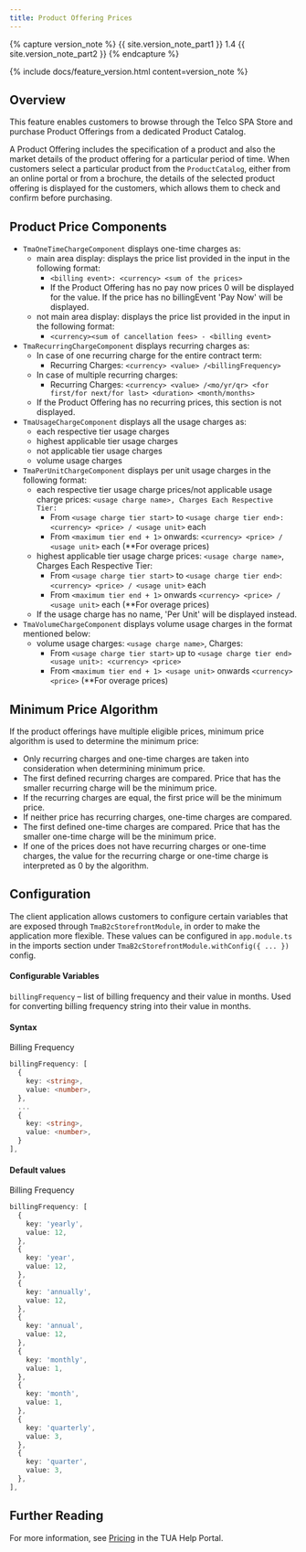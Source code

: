 ```yaml
---
title: Product Offering Prices
---
```


{% capture version_note %}
{{ site.version_note_part1 }} 1.4 {{ site.version_note_part2 }}
{% endcapture %}

{% include docs/feature_version.html content=version_note %}

## Overview

This feature enables customers to browse through the Telco SPA Store and purchase Product Offerings from a dedicated Product Catalog.

A Product Offering includes the specification of a product and also the market details of the product offering for a particular period of time. When customers select a particular product from the `ProductCatalog`, either from an online portal or from a brochure, the details of the selected product offering is displayed for the customers, which allows them to check and confirm before purchasing.

## Product Price Components

- `TmaOneTimeChargeComponent` displays one-time charges as:
    - main area display: displays the price list provided in the input in the following format:
      - `<billing event>: <currency> <sum of the prices>`
      - If the Product Offering has no pay now prices 0 will be displayed for the value. If the price has no billingEvent 'Pay Now' will be displayed.
    - not main area display: displays the price list provided in the input in the following format:
      - `<currency><sum of cancellation fees> - <billing event>` 
- `TmaRecurringChargeComponent` displays recurring charges as:
    - In case of one recurring charge for the entire contract term: 
      - Recurring Charges: `<currency> <value> /<billingFrequency>`
    - In case of multiple recurring charges:
      - Recurring Charges: `<currency> <value> /<mo/yr/qr> <for first/for next/for last> <duration> <month/months>`
    - If the Product Offering has no recurring prices, this section is not displayed.
- `TmaUsageChargeComponent` displays all the usage charges as:
    - each respective tier usage charges
    - highest applicable tier usage charges
    - not applicable tier usage charges
    - volume usage charges
- `TmaPerUnitChargeComponent` displays per unit usage charges in the following format:
    - each respective tier usage charge prices/not applicable usage charge prices: `<usage charge name>, Charges Each Respective Tier:`
      - From `<usage charge tier start>` to  `<usage charge tier end>: <currency> <price> / <usage unit>` each
      - From `<maximum tier end + 1>` onwards: `<currency> <price> / <usage unit>` each (**For overage prices)
    - highest applicable tier usage charge prices: `<usage charge name>`, Charges Each Respective Tier:
      - From `<usage charge tier start>` to `<usage charge tier end>`: `<currency> <price> / <usage unit>` each
      - From `<maximum tier end + 1>` onwards `<currency> <price> / <usage unit>` each (**For overage prices)
    - If the usage charge has no name, 'Per Unit' will be displayed instead.
- `TmaVolumeChargeComponent` displays volume usage charges in the format mentioned below:
    - volume usage charges: `<usage charge name>`, Charges:
      - From `<usage charge tier start>` up to `<usage charge tier end> <usage unit>: <currency> <price>`
      - From `<maximum tier end + 1> <usage unit>` onwards `<currency> <price>` (**For overage prices)

## Minimum Price Algorithm

If the product offerings have multiple eligible prices, minimum price algorithm is used to determine the minimum price: 

- Only recurring charges and one-time charges are taken into consideration when determining minimum price.
- The first defined recurring charges are compared. Price that has the smaller recurring charge will be the minimum price.
- If the recurring charges are equal, the first price will be the minimum price.
- If neither price has recurring charges, one-time charges are compared. 
- The first defined one-time charges are compared. Price that has the smaller one-time charge will be the minimum price. 
- If one of the prices does not have recurring charges or one-time charges, the value for the recurring charge or one-time charge is interpreted as 0 by the algorithm.

## Configuration 

The client application allows customers to configure certain variables that are exposed through `TmaB2cStorefrontModule`, in order to make the application more flexible. These values can be configured in `app.module.ts` in the imports section under `TmaB2cStorefrontModule.withConfig({ ... })` config. 

#### Configurable Variables
`billingFrequency` – list of billing frequency and their value in months. Used for converting billing frequency string into their value in months.

#### Syntax
Billing Frequency

```ts
billingFrequency: [
  {
    key: <string>,
    value: <number>,
  },
  ...
  {
    key: <string>,
    value: <number>,
  }
],
```

#### Default values
Billing Frequency

```ts
billingFrequency: [
  {
    key: 'yearly',
    value: 12,
  },
  {
    key: 'year',
    value: 12,
  },
  {
    key: 'annually',
    value: 12,
  },
  {
    key: 'annual',
    value: 12,
  },
  {
    key: 'monthly',
    value: 1,
  },
  {
    key: 'month',
    value: 1,
  },
  {
    key: 'quarterly',
    value: 3,
  },
  {
    key: 'quarter',
    value: 3,
  },
],
```

## Further Reading

For more information, see [Pricing](https://help.sap.com/viewer/32f0086927f44c9ab1199f1dab8833cd/2007/en-US/ad4430d10fc3477096752d83f935faf9.html) in the TUA Help Portal.